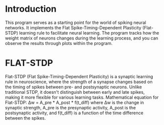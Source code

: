 # Introduction
This program serves as a starting point for the world of spiking neural networks. It implements the Flat Spike-Timing-Dependent Plasticity (Flat-STDP) learning rule to facilitate neural learning. The program tracks how the weight matrix of neurons changes during the learning process, and you can observe the results through plots within the program.
# FLAT-STDP
Flat-STDP (Flat Spike-Timing-Dependent Plasticity) is a synaptic learning rule in neuroscience, where the strength of a synapse changes based on the timing of spikes between pre- and postsynaptic neurons. Unlike traditional STDP, it doesn't distinguish between early and late spikes, making it more flexible for various learning tasks.
Mathematical equation for Flat-STDP:
Δw = A_pre * A_post * f(t_diff)
where Δw is the change in synaptic strength, A_pre is the presynaptic activity, A_post is the postsynaptic activity, and f(t_diff) is a function of the time difference between the spikes.

